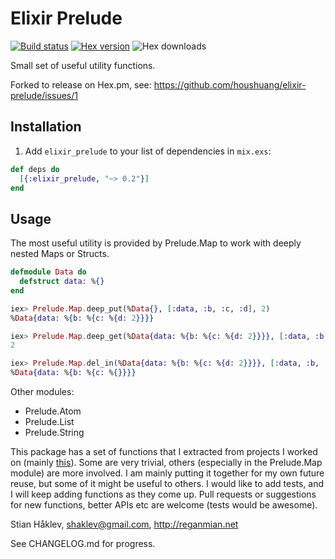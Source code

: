 # Elixir Prelude

[![Build status](https://travis-ci.org/ruby2elixir/elixir_prelude.svg "Build status")](https://travis-ci.org/ruby2elixir/elixir_prelude)
[![Hex version](https://img.shields.io/hexpm/v/elixir_prelude.svg "Hex version")](https://hex.pm/packages/elixir_prelude)
![Hex downloads](https://img.shields.io/hexpm/dt/elixir_prelude.svg "Hex downloads")

Small set of useful utility functions.

Forked to release on Hex.pm, see: https://github.com/houshuang/elixir-prelude/issues/1


## Installation

1. Add `elixir_prelude` to your list of dependencies in `mix.exs`:
```elixir
def deps do
  [{:elixir_prelude, "~> 0.2"}]
end
```

## Usage

The most useful utility is provided by Prelude.Map to work with deeply nested Maps or Structs.


```elixir
defmodule Data do
  defstruct data: %{}
end

iex> Prelude.Map.deep_put(%Data{}, [:data, :b, :c, :d], 2)
%Data{data: %{b: %{c: %{d: 2}}}}

iex> Prelude.Map.deep_get(%Data{data: %{b: %{c: %{d: 2}}}}, [:data, :b, :c, :d])
2

iex> Prelude.Map.del_in(%Data{data: %{b: %{c: %{d: 2}}}}, [:data, :b, :c], :d)
%Data{data: %{b: %{c: %{}}}}
```

Other modules:
  - Prelude.Atom
  - Prelude.List
  - Prelude.String



This package has a set of functions that I extracted from projects I worked on (mainly [this](https://github.com/houshuang/survey)). Some are very trivial, others (especially in the Prelude.Map module) are more involved. I am mainly putting it together for my own future reuse, but some of it might be useful to others. I would like to add tests, and I will keep adding functions as they come up. Pull requests or suggestions for new functions, better APIs etc are welcome (tests would be awesome).

Stian Håklev, shaklev@gmail.com, http://reganmian.net


See CHANGELOG.md for progress.
